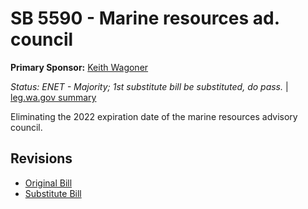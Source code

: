 # SB 5590 - Marine resources ad. council
**Primary Sponsor:** [Keith Wagoner](/person/leg/keith.wagoner.md)

*Status: ENET - Majority; 1st substitute bill be substituted, do pass.* | [leg.wa.gov summary](https://app.leg.wa.gov/billsummary?BillNumber=5590&Year=2021)

Eliminating the 2022 expiration date of the marine resources advisory council.

## Revisions
* [Original Bill](1/)
* [Substitute Bill](S/)